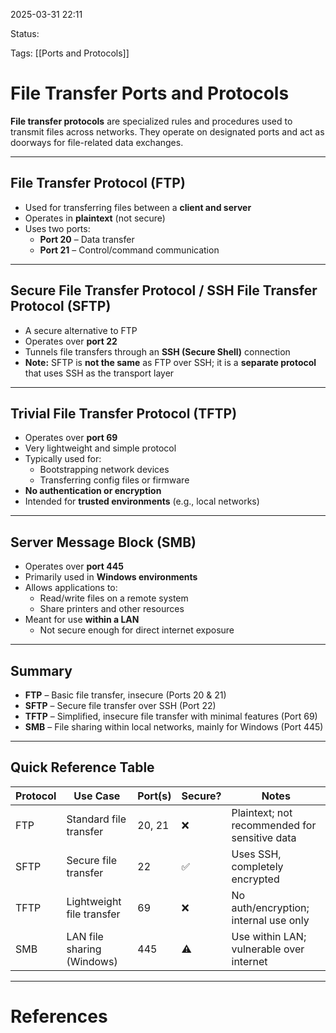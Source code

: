 2025-03-31 22:11

Status:

Tags: [[Ports and Protocols]]

# File Transfer Ports and Protocols

**File transfer protocols** are specialized rules and procedures used to transmit files across networks. They operate on designated ports and act as doorways for file-related data exchanges.

---

## File Transfer Protocol (FTP)

- Used for transferring files between a **client and server**
- Operates in **plaintext** (not secure)
- Uses two ports:
  - **Port 20** – Data transfer
  - **Port 21** – Control/command communication

---

## Secure File Transfer Protocol / SSH File Transfer Protocol (SFTP)

- A secure alternative to FTP
- Operates over **port 22**
- Tunnels file transfers through an **SSH (Secure Shell)** connection
- **Note:** SFTP is **not the same** as FTP over SSH; it is a **separate protocol** that uses SSH as the transport layer

---

## Trivial File Transfer Protocol (TFTP)

- Operates over **port 69**
- Very lightweight and simple protocol
- Typically used for:
  - Bootstrapping network devices
  - Transferring config files or firmware
- **No authentication or encryption**
- Intended for **trusted environments** (e.g., local networks)

---

## Server Message Block (SMB)

- Operates over **port 445**
- Primarily used in **Windows environments**
- Allows applications to:
  - Read/write files on a remote system
  - Share printers and other resources
- Meant for use **within a LAN**  
  - Not secure enough for direct internet exposure

---

## Summary

- **FTP** – Basic file transfer, insecure (Ports 20 & 21)
- **SFTP** – Secure file transfer over SSH (Port 22)
- **TFTP** – Simplified, insecure file transfer with minimal features (Port 69)
- **SMB** – File sharing within local networks, mainly for Windows (Port 445)

---

## Quick Reference Table

| Protocol | Use Case                | Port(s)  | Secure? | Notes                          |
|----------|-------------------------|----------|---------|--------------------------------|
| FTP      | Standard file transfer  | 20, 21   | ❌      | Plaintext; not recommended for sensitive data |
| SFTP     | Secure file transfer    | 22       | ✅      | Uses SSH, completely encrypted |
| TFTP     | Lightweight file transfer | 69     | ❌      | No auth/encryption; internal use only |
| SMB      | LAN file sharing (Windows) | 445   | ⚠️      | Use within LAN; vulnerable over internet |

---

# References
